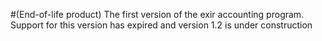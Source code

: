 #(End-of-life product)
The first version of the exir accounting program. 
Support for this version has expired and version 1.2 is under construction
